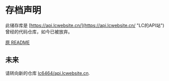 # 存档声明
此储存库是 [https://api.lcwebsite.cn/](https://api.lcwebsite.cn/ "LC的API站") 曾经的代码仓库，如今已被放弃。

[原 README](https://github.com/lc6464/WebTPApi/blob/main/README_OLD.md "原 README.md")


## 未来
请转向新的仓库 [lc6464/api.lcwebsite.cn](https://github.com/lc6464/api.lcwebsite.cn "api.lcwebsite.cn - GitHub").
